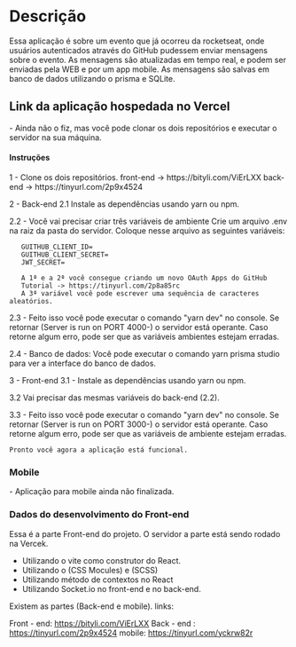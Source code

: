 <h1> Descrição </h1>
Essa aplicação é sobre um evento que já ocorreu da rocketseat, onde usuários autenticados através do
GitHub pudessem enviar mensagens sobre o evento. As mensagens são atualizadas em tempo real, e podem ser enviadas
pela WEB e por um app mobile. 
As mensagens são salvas em banco de dados utilizando o prisma e SQLite.

<h2> Link da aplicação hospedada no Vercel </h2>
- Ainda não o fiz, mas você pode clonar os dois repositórios e executar o servidor na sua máquina.

<h4> Instruções </h4>
1 - Clone os dois repositórios.
 front-end -> https://bityli.com/ViErLXX
 back-end  -> https://tinyurl.com/2p9x4524

2 - Back-end
 2.1 Instale as dependências usando yarn ou npm.
 
 2.2 - Você vai precisar criar três variáveis de ambiente
       Crie um arquivo .env na raiz da pasta do servidor.
       Coloque nesse arquivo as seguintes variáveis:

       GUITHUB_CLIENT_ID=
       GUITHUB_CLIENT_SECRET=
       JWT_SECRET=

       A 1ª e a 2ª você consegue criando um novo OAuth Apps do GitHub 
       Tutorial -> https://tinyurl.com/2p8a85rc 
       A 3ª variável você pode escrever uma sequência de caracteres aleatórios.

 2.3 - Feito isso você pode executar o comando "yarn dev" no console.
       Se retornar (Server is run on PORT 4000-) o servidor está operante.
       Caso retorne algum erro, pode ser que as variáveis ambientes estejam erradas.

 2.4 - Banco de dados:  Você pode executar o comando yarn prisma studio para ver a interface do banco de dados.

3 - Front-end
 3.1 - Instale as dependências usando yarn ou npm.

 3.2 Vai precisar das mesmas variáveis do back-end (2.2).

 3.3 - Feito isso você pode executar o comando "yarn dev" no console.
       Se retornar (Server is run on PORT 3000-) o servidor está operante.
       Caso retorne algum erro, pode ser que as variáveis de ambiente estejam erradas.

    Pronto você agora a aplicação está funcional.

<h3> Mobile </h3>
- Aplicação para mobile ainda não finalizada.

<h3> Dados do desenvolvimento do Front-end </h3>
Essa é a parte Front-end do projeto.
O servidor a parte está sendo rodado na Vercek.

- Utilizando o vite como construtor do React.
- Utilizando o (CSS Mocules) e (SCSS)
- Utilizando método de contextos no React
- Utilizando Socket.io no front-end e no back-end.

Existem as partes (Back-end e mobile).
links:

Front - end: https://bityli.com/ViErLXX
Back - end : https://tinyurl.com/2p9x4524
mobile:      https://tinyurl.com/yckrw82r
